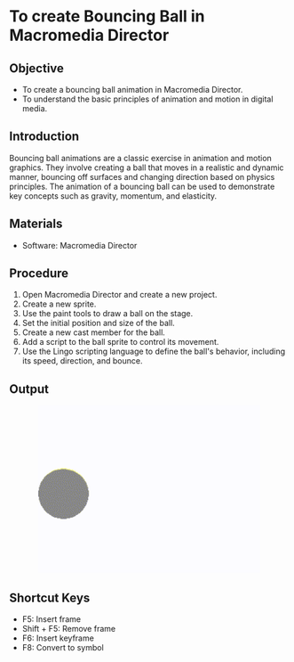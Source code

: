 
# To create Bouncing Ball in Macromedia Director

## Objective
- To create a bouncing ball animation in Macromedia Director.
- To understand the basic principles of animation and motion in digital media.

## Introduction
Bouncing ball animations are a classic exercise in animation and motion graphics. They involve creating a ball that moves in a realistic and dynamic manner, bouncing off surfaces and changing direction based on physics principles. The animation of a bouncing ball can be used to demonstrate key concepts such as gravity, momentum, and elasticity.

## Materials
- Software: Macromedia Director

## Procedure
1. Open Macromedia Director and create a new project.
2. Create a new sprite.
3. Use the paint tools to draw a ball on the stage.
4. Set the initial position and size of the ball.
5. Create a new cast member for the ball.
6. Add a script to the ball sprite to control its movement.
7. Use the Lingo scripting language to define the ball's behavior, including its speed, direction, and bounce.

## Output
<div align="center">
  <img src="BouncingBall.gif" alt="Bouncing Ball" width="400" >
</div>

## Shortcut Keys
- F5: Insert frame
- Shift + F5: Remove frame
- F6: Insert keyframe
- F8: Convert to symbol




